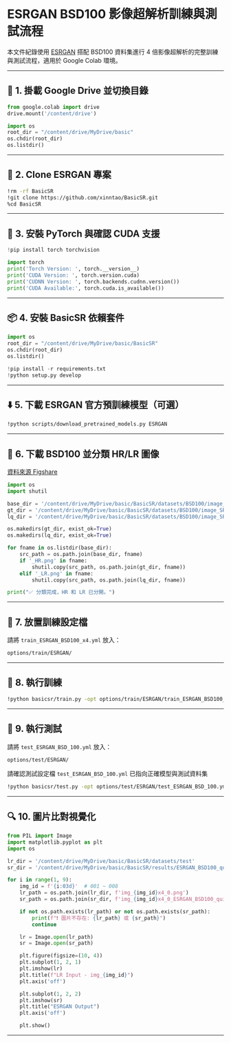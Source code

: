 # ESRGAN BSD100 影像超解析訓練與測試流程

本文件紀錄使用 [ESRGAN](https://github.com/xinntao/BasicSR) 搭配 BSD100 資料集進行 4 倍影像超解析的完整訓練與測試流程，適用於 Google Colab 環境。

---

## 📁 1. 掛載 Google Drive 並切換目錄
```python
from google.colab import drive
drive.mount('/content/drive')

import os
root_dir = "/content/drive/MyDrive/basic"
os.chdir(root_dir)
os.listdir()
```

---

## 🧱 2. Clone ESRGAN 專案
```bash
!rm -rf BasicSR
!git clone https://github.com/xinntao/BasicSR.git
%cd BasicSR
```

---

## 🔧 3. 安裝 PyTorch 與確認 CUDA 支援
```python
!pip install torch torchvision

import torch
print('Torch Version: ', torch.__version__)
print('CUDA Version: ', torch.version.cuda)
print('CUDNN Version: ', torch.backends.cudnn.version())
print('CUDA Available:', torch.cuda.is_available())
```

---

## 📦 4. 安裝 BasicSR 依賴套件
```python
import os
root_dir = "/content/drive/MyDrive/basic/BasicSR"
os.chdir(root_dir)
os.listdir()

!pip install -r requirements.txt
!python setup.py develop
```

---

## ⬇️ 5. 下載 ESRGAN 官方預訓練模型（可選）
```bash
!python scripts/download_pretrained_models.py ESRGAN
```

---

## 📁 6. 下載 BSD100 並分類 HR/LR 圖像
[資料來源 Figshare](https://figshare.com/articles/dataset/BSD100_Set5_Set14_Urban100/21586188)

```python
import os
import shutil

base_dir = '/content/drive/MyDrive/basic/BasicSR/datasets/BSD100/image_SRF_4'
gt_dir = '/content/drive/MyDrive/basic/BasicSR/datasets/BSD100/image_SRF_4HR'
lq_dir = '/content/drive/MyDrive/basic/BasicSR/datasets/BSD100/image_SRF_4_LR'

os.makedirs(gt_dir, exist_ok=True)
os.makedirs(lq_dir, exist_ok=True)

for fname in os.listdir(base_dir):
    src_path = os.path.join(base_dir, fname)
    if '_HR.png' in fname:
        shutil.copy(src_path, os.path.join(gt_dir, fname))
    elif '_LR.png' in fname:
        shutil.copy(src_path, os.path.join(lq_dir, fname))

print("✅ 分類完成，HR 和 LR 已分開。")
```

---

## 📝 7. 放置訓練設定檔
請將 `train_ESRGAN_BSD100_x4.yml` 放入：
```bash
options/train/ESRGAN/
```

---

## 🚀 8. 執行訓練
```bash
!python basicsr/train.py -opt options/train/ESRGAN/train_ESRGAN_BSD100_x4.yml
```

---

## 🧪 9. 執行測試
請將 `test_ESRGAN_BSD_100.yml` 放入：
```bash
options/test/ESRGAN/
```

請確認測試設定檔 `test_ESRGAN_BSD_100.yml` 已指向正確模型與測試資料集
```bash
!python basicsr/test.py -opt options/test/ESRGAN/test_ESRGAN_BSD_100.yml
```

---

## 🔍 10. 圖片比對視覺化
```python
from PIL import Image
import matplotlib.pyplot as plt
import os

lr_dir = '/content/drive/MyDrive/basic/BasicSR/datasets/test'
sr_dir = '/content/drive/MyDrive/basic/BasicSR/results/ESRGAN_BSD100_quick/visualization/BSD100_test'

for i in range(1, 9):
    img_id = f'{i:03d}'  # 001 ~ 008
    lr_path = os.path.join(lr_dir, f'img_{img_id}x4_0.png')
    sr_path = os.path.join(sr_dir, f'img_{img_id}x4_0_ESRGAN_BSD100_quick.png')

    if not os.path.exists(lr_path) or not os.path.exists(sr_path):
        print(f"❗ 圖片不存在: {lr_path} 或 {sr_path}")
        continue

    lr = Image.open(lr_path)
    sr = Image.open(sr_path)

    plt.figure(figsize=(10, 4))
    plt.subplot(1, 2, 1)
    plt.imshow(lr)
    plt.title(f"LR Input - img_{img_id}")
    plt.axis('off')

    plt.subplot(1, 2, 2)
    plt.imshow(sr)
    plt.title("ESRGAN Output")
    plt.axis('off')

    plt.show()
```

---
